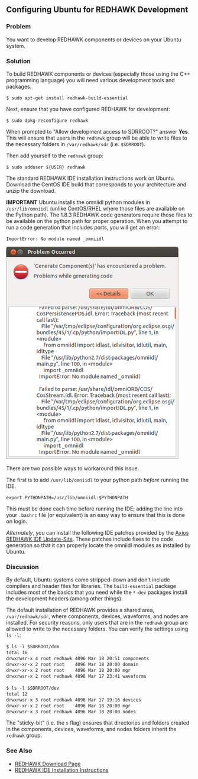Configuring Ubuntu for REDHAWK Development
------------------------------------------

### Problem

You want to develop REDHAWK components or devices on your Ubuntu system.

### Solution

To build REDHAWK components or devices (especially those using the C++
programming language) you will need various development tools and
packages.

    $ sudo apt-get install redhawk-build-essential

Next, ensure that you have configured REDHAWK for development:

    $ sudo dpkg-reconfigure redhawk

When prompted to "Allow development access to SDRROOT?" answer **Yes**.
This will ensure that users in the `redhawk` group will be able to write
files to the necessary folders in `/var/redhawk/sdr` (i.e. `$SDRROOT`).

Then add yourself to the `redhawk` group:

    $ sudo adduser ${USER} redhawk

The standard REDHAWK IDE installation instructions work on Ubuntu.
Download the CentOS IDE build that corresponds to your architecture and
unzip the download.

**IMPORTANT** Ubuntu installs the omniidl python modules in
`/usr/lib/omniidl` (unlike CentOS/RHEL where those files are available
on the Python path). The 1.8.3 REDHAWK code generators require those
files to be available on the python path for proper operation. When you
attempt to run a code generation that includes ports, you will get an
error:

    ImportError: No module named _omniidl

![Code Generator Error](figures/omniidl_code_generator_error.png)

There are two possible ways to workaround this issue.

The first is to add `/usr/lib/omniidl` to your python path *before*
running the IDE.

    export PYTHONPATH=/usr/lib/omniidl:$PYTHONPATH

This must be done each time before running the IDE; adding the line into
your `.bashrc` file (or equivalent) is an easy way to ensure that this
is done on login.

*Alternately*, you can install the following IDE patches provided by the
[Axios REDHAWK IDE
Update-Site](https://github.com/Axios-Engineering/redhawk-ide-patch-updatesite).
These patches include fixes to the code generation so that it can
properly locate the omniidl modules as installed by Ubuntu.

### Discussion

By default, Ubuntu systems come stripped-down and don't include
compilers and header files for libraries. The `build-essential` package
includes most of the basics that you need while the `*-dev` packages
install the development headers (among other things).

The default installation of REDHAWK provides a shared area,
`/var/redhawk/sdr`, where components, devices, waveforms, and nodes are
installed. For security reasons, only users that are in the `redhawk`
group are allowed to write to the necessary folders. You can verify the
settings using `ls -l`:

    $ ls -l $SDRROOT/dom
    total 16
    drwxrwsr-x 4 root redhawk 4096 Mar 18 20:51 components
    drwxr-xr-x 2 root root    4096 Mar 18 20:00 domain
    drwxr-xr-x 2 root root    4096 Mar 18 20:00 mgr
    drwxrwsr-x 2 root redhawk 4096 Mar 17 23:41 waveforms

    $ ls -l $SDRROOT/dev
    total 12
    drwxrwsr-x 3 root redhawk 4096 Mar 17 19:16 devices
    drwxr-xr-x 2 root root    4096 Mar 18 20:00 mgr
    drwxrwsr-x 3 root redhawk 4096 Mar 18 20:00 nodes

The "sticky-bit" (i.e. the `s` flag) ensures that directories and
folders created in the components, devices, waveforms, and nodes folders
inherit the `redhawk` group.

### See Also

-   [REDHAWK Download
    Page](http://redhawksdr.github.io/Documentation/download.html)
-   [REDHAWK IDE Installation
    Instructions](http://redhawksdr.github.io/Documentation/mainch2.html#x4-110002.4)

